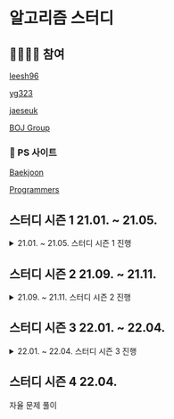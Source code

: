 # 알고리즘 스터디

## 🙋‍♂️🙋‍♀️ 참여
[leesh96](https://github.com/leesh96)

[yg323](https://github.com/Yg323)

[jaeseuk](https://github.com/jaeseuk)

[BOJ Group](https://www.acmicpc.net/group/11658)

### 🔗 PS 사이트
[Baekjoon](https://www.acmicpc.net/)

[Programmers](https://programmers.co.kr/)

## 스터디 시즌 1 21.01. ~ 21.05.

<details>
  <summary>21.01. ~ 21.05. 스터디 시즌 1 진행</summary>
  <div markdown = "1">
    
  ### 📚 교재
  ~~[이것이 취업을 위한 코딩테스트다 with 파이썬](http://www.kyobobook.co.kr/product/detailViewKor.laf?ejkGb=KOR&mallGb=KOR&barcode=9791162243077&orderClick=LEa&Kc=)~~

  ~~[GitHub](https://github.com/ndb796/python-for-coding-test)~~
    
  ### 💡 스터디 방법
  - 동빈부 알고리즘 분류와 연관된 공부 및 문제풀이
  - 각자 폴더에 코드 업로드
  - 1문제 풀이에 2시간 넘어가면 풀이 보기
  - 이해 안되는건 모임 때 서로 질문
  - 코딩 중에 라이브러리, 내장 함수 사용한 것 공유하기
  - 사용 언어 : 파이썬 3.9
  - IDE : 파이참
  - 파일명은 문제 번호.py

  ### 📘 교재 공부
  - 교재의 part2, part3을 공부
  - 1주일동안 교재 공부 각자 진행
  - 교재 공부 중 교재 풀이와 다르게 풀었다면 코드 업로드 후 미팅때 공유

  ### 💻 문제 풀이
  - 교재 공부가 끝나면 각자 주제와 연관된 문제 1개 선정 후 공유 (PS 사이트에서)
  - 선정한 문제는 1주일동안 모두 풀이 후 GitHub 커밋
  - 모두 풀이가 끝나면 코드 리뷰 및 풀이 공유 진행

  ### 🌐 GitHub 규칙
  - 리포지토리 fork
  - 문제풀이 후 pull request
  - 매주 수요일에 코드 리뷰 진행 후 master branch에 merge
  - 각자 이름으로된 폴더에 코드 업로드

  ### ⭐ 일정

  ### 1. 구현
  21.01.20. ~ 21.01.27.
  ### 2. 그리디
  21.01.27. ~ 21.02.03.
  ### 3. 정렬
  21.02.03. ~ 21.02.10.
  ### 4. 이진탐색
  21.02.10. ~ 21.02.17.
  ### 5. DP
  21.02.17. ~ 21.03.03.
  ### 6. DFS/BFS
  21.03.03. ~ 21.03.17.
  ### 7. 최단경로
  21.03.17. ~ 21.03.31.
  ### 8. 그래프이론
  21.03.31. ~ 21.04.14.
  ### 9. 2020 상반기 삼성 기출
  21.04.14. ~ 21.04.28.
  ### 10. 동빈북 정리 및 알고리즘 노트 제작
  21.04.28. ~ 21.05.11.

  ### 문제 모음
  |주차|수호|윤경|재석|
  |:-:|:-:|:-:|:-:|
  |구현|[주사위 굴리기](https://www.acmicpc.net/problem/14499)|[나무 제태크](https://www.acmicpc.net/problem/16235)|[기차가 어둠을 ~](https://www.acmicpc.net/problem/15787)|
  |그리디|[수 묶기](https://www.acmicpc.net/problem/1744)|[센서](https://www.acmicpc.net/problem/2212)|[신입사원](https://www.acmicpc.net/problem/1946)|
  |정렬|[선 긋기](https://www.acmicpc.net/problem/2170)|[로봇 프로젝트](https://www.acmicpc.net/problem/3649)|[전화번호 목록](https://www.acmicpc.net/problem/5052)|
  |이진탐색|[두 용액](https://www.acmicpc.net/problem/2470)|[기타 레슨](https://www.acmicpc.net/problem/2343)|[암기왕](https://www.acmicpc.net/problem/2776)|
  |DP|[포도주시식](https://www.acmicpc.net/problem/2156)|[카드 구매하기](https://www.acmicpc.net/problem/11052)|[상자넣기](https://www.acmicpc.net/problem/1965)|
  |DFSBFS|생략|생략|생략|
  |최단경로|[녹색 ~ 젤다지?](https://www.acmicpc.net/problem/4485)|[회장뽑기](https://www.acmicpc.net/problem/2660)|[운동](https://www.acmicpc.net/problem/1956)|
  |Graph|[네트워크 연결](https://www.acmicpc.net/problem/1922)|[전력난](https://www.acmicpc.net/problem/6497)|[게임 개발](https://www.acmicpc.net/problem/1516)|
    
  </div>
</details> 

## 스터디 시즌 2 21.09. ~ 21.11.

<details>
  <summary>21.09. ~ 21.11. 스터디 시즌 2 진행</summary>
  <div markdown = "2">

  ## 스터디 시즌 2 21.09 ~

  ### Rules
  - 매주 화요일 오후 2시 ~ 오후 5시 5문제 3시간 테스트
  - 테스트 할 때는 백준 티어 표시와 알고리즘 분류 표시 설정 끄기
  - 테스트 후 에는 랜덤 문제 풀이 발표 진행
  - 문제 풀이 발표 중간에 코드 비난 금지, 시간 이렇게 풀면 더 빠를거 같다 식의 피드백 금지 → 알고리즘과 로직을 이해하는데 집중
  - 문제를 못풀었거나 발표할 문제가 없어서 발표를 못한 경우 걸린 문제 + 못 푼 문제를 다음 테스트 전까지 풀어오기
  - 표준 문제집 : 실버 4 이상 ~ 플래 5 이하로 5문제 구성 (실버 최대 2문제, 골드 최대 4문제, 플래 최대 1문제) + 본인이 풀어본 문제는 제외
  - 문제집 제작은 1주일에 1명, 표준 문제집과 벗어나게 구성해도 좋음.
  - 테스트 하지 않는 날에는 1일 1문제 풀이 후 커밋 인증 (평일엔 안하면 벌금 100원)
  - 테스트 하지 않는 날 푸는 문제 : 테스트 때 못 푼 문제 풀거나 백준 문제집(Dynamic Algorithm) 참고

  ### 모의 코딩 테스트 문제 모음
  |회차|일시|1문제|2문제|3문제|4문제|5문제|
  |:-:|:-:|:-:|:-:|:-:|:-:|:-:|
  |1회|21.09.14.|[효율적인 해킹](https://www.acmicpc.net/problem/1325)|[안녕](https://www.acmicpc.net/problem/1535)|[크리보드](https://www.acmicpc.net/problem/11058)|[문자열 폭발](https://www.acmicpc.net/problem/9935)|[빵집](https://www.acmicpc.net/problem/3109)|
  |2회|21.09.18.|[균형잡힌 세상](https://www.acmicpc.net/problem/4949)|[보이는 점의 개수](https://www.acmicpc.net/problem/2725)|[개똥벌레](https://www.acmicpc.net/problem/3020)|[빙산](https://www.acmicpc.net/problem/2573)|[제곱ㄴㄴ수](https://www.acmicpc.net/problem/1016)|
  |3회|21.09.28.|[점프](https://www.acmicpc.net/problem/1890)|[사다리 타기](https://www.acmicpc.net/problem/2469)|[용액 합성하기](https://www.acmicpc.net/problem/14921)|[휴게소 세우기](https://www.acmicpc.net/problem/1477)|[회의준비](https://www.acmicpc.net/problem/2610)|
  |4회|21.10.05.|[N번째 큰 수](https://www.acmicpc.net/problem/2075)|[히오스 프로게이머](https://www.acmicpc.net/problem/16564)|[랜선 자르기](https://www.acmicpc.net/problem/1654)|[기차가 어둠을 헤치고 은하수를](https://www.acmicpc.net/problem/15787)|[최단경로](https://www.acmicpc.net/problem/1753)|
    
    </div>
</details>

## 스터디 시즌 3 22.01. ~ 22.04.

<details>
  <summary>22.01. ~ 22.04. 스터디 시즌 3 진행</summary>
  <div markdown = "3">

    ### Rules
    - 언어 코틀린 지정
    - 1주에 지정된 알고리 분류 자유문제 풀이
    - 매주 목요일 점검
    - 매주 지정된 알고리즘 문제 최소 2개 풀이
    - 코드 리뷰시 잘 모르겠는 내용이 있거나 개선사항이 있다면 적극적으로 질문하고 답변하기
    - 공부하고 싶은 알고리즘이 있다면 추가하자

    ### 진행도
    ~~1주차 : 스택/큐/덱 (배열, 연결리스트)~~

    ~~2주차 : BFS/DFS~~

    ~~3주차 : 백트래킹/재귀~~

    ~~4주차 : 시뮬레이션/그리디~~

    ~~5주차 : DP~~

    ---

    ~~6주차 : 이분탐색, Parametric Search, 이진 검색 트리~~ 

    ~~7주차 : 투포인터, Meet In The Middle, 누적합~~

    ~~8주차 : 다익스트라, 트리~~

    ~~9주차 : 트리, Union find,  최소신장트리~~

    ~~10주차 : 위상 정렬, 플로이드~~

    ~~11주차 : 트라이, 해쉬~~
    
  </div>
</details>

## 스터디 시즌 4 22.04.

자율 문제 풀이
